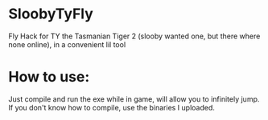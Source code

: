 # SloobyTyFly
Fly Hack for TY the Tasmanian Tiger 2 (slooby wanted one, but there where none online), in a convenient lil tool

# How to use:
Just compile and run the exe while in game, will allow you to infinitely jump.
If you don't know how to compile, use the binaries I uploaded. 
